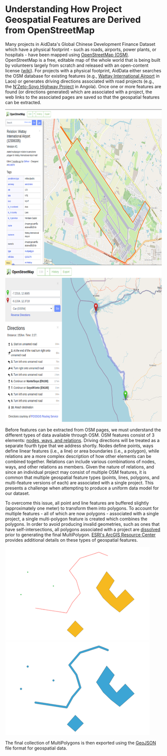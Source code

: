 # Understanding How Project Geospatial Features are Derived from OpenStreetMap

Many projects in AidData's Global Chinese Development Finance Dataset which have a physical footprint - such as roads, airports, power plants, or hospitals - have been mapped using [OpenStreetMap (OSM)](https://www.openstreetmap.org). OpenStreetMap is a free, editable map of the whole world that is being built by volunteers largely from scratch and released with an open-content license ([wiki](https://wiki.openstreetmap.org)). For projects with a physical footprint, AidData either searches the OSM database for existing features (e.g., [Wattay International Airport](https://www.openstreetmap.org/relation/12306335) in Laos) or generates driving directions associated with road projects (e.g., the [N’Zeto-Soyo Highway Project](https://www.openstreetmap.org/directions?engine=fossgis_osrm_car&route=-7.2316%2C12.8685%3B-6.1334%2C12.3718#map=9/-6.6823/12.6233) in Angola). Once one or more features are found (or directions generated) which are associated with a project, the web links to the associated pages are saved so that the geospatial features can be extracted.

<img alt="Wattay International Airport, Laos" src="laos_airport.png" height="500">
<img alt="N’Zeto-Soyo Highway Project, Angola" src="angola_highway.png" height="500">

Before features can be extracted from OSM pages, we must understand the different types of data available through OSM. OSM features consist of 3 elements: [nodes, ways, and relations](https://wiki.openstreetmap.org/wiki/Elements). Driving directions will be treated as a separate fourth type that we address shortly. Nodes define points, ways define linear features (i.e., a line) or area boundaries (i.e., a polygon), while relations are a more complex description of how other elements can be combined together. Relations can include various combinations of nodes, ways, and other relations as members. Given the nature of relations, and since an individual project may consist of multiple OSM features, it is common that multiple geospatial feature types (points, lines, polygons, and multi-feature versions of each) are associated with a single project. This presents a challenge when attempting to produce a uniform data model for our dataset.

To overcome this issue, all point and line features are buffered slightly (approximately one meter) to transform them into polygons. To account for multiple features - all of which are now polygons - associated with a single project, a single multi-polygon feature is created which combines the polygons. In order to avoid producing invalid geometries, such as ones that have self-intersections, all polygons associated with a project are [dissolved](http://wiki.gis.com/wiki/index.php/Dissolve) prior to generating the final MultiPolygon. [ESRI's ArcGIS Resource Center](https://help.arcgis.com/en/geodatabase/10.0/sdk/arcsde/concepts/geometry/shapes/types.htm) provides additional details on these types of geospatial features.

<img alt="Separate Point, LineString, and Polygon features" src="separate_shapes.png" height="300">
<img alt="Combined MultiPolygon" src="merged_multipolygon.png" height="300">

The final collection of MultiPolygons is then exported using the [GeoJSON](https://geojson.org/) file format for geospatial data.